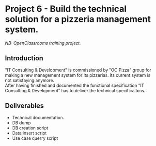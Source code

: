 # Project 6 - Build the technical solution for a pizzeria management system.

*NB: OpenClassrooms training project.*

## Introduction

"IT Consulting & Development" is commissioned by "OC Pizza" group for making a new management system for its pizzerias. Its current system is not satisfaying anymore.  
After having finished and documented the functional specification "IT Consulting & Development" has to deliver the technical specificaitons.

## Deliverables

* Technical documentation.
* DB dump
* DB creation script
* Data insert script
* Use case querry script